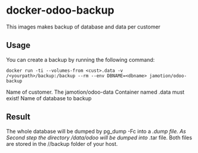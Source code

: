 docker-odoo-backup
==================

This images makes backup of database and data per customer

Usage
-----

You can create a backup by running the following command:

    docker run -ti --volumes-from <cust>.data -v /<yourpath>/backup:/backup --rm --env DBNAME=<dbname> jamotion/odoo-backup
    
<cust> Name of customer. The jamotion/odoo-data Container named <customer>.data must exist!
<dbname> Name of database to backup

Result
------
The whole database will be dumped by pg_dump -Fc into a <customer>_<timestamp>.dump file.
As Second step the directory /data/odoo will be dumped into <customer>_<timestamp>.tar file.
Both files are stored in the /<yourpath>/backup folder of your host.
